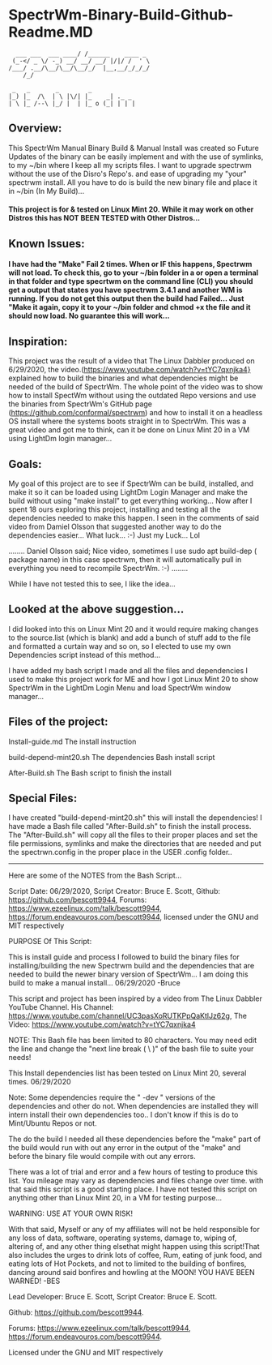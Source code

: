 # SpectrWm-Binary-Build-Github-Readme.MD
      ___ ___  ___ ____/ /______    ____ _  
     (_-</ _ \/ -_) __/ __/ __/ |/|/ /  ' \ 
    /___/ .__/\__/\__/\__/_/  |__,__/_/_/_/ 
        /_/                                 

     _   _       _        _             
    |_) |_  /\  | \ |\/| |_    _| ._ _  
    | \ |_ /--\ |_/ |  | |_ o (_| | | | 

## Overview:
This SpectrWm Manual Binary Build & Manual Install was created so Future Updates of the binary can be easily implement and with the use of symlinks,
to my ~/bin where I keep all my scripts files. I want to upgrade spectrwm without the use of the Disro's Repo's. and ease of upgrading my "your" spectrwm install.
All you have to do is build the new binary file and place it in ~/bin (In My Build)...

#### This project is for & tested on Linux Mint 20. While it may work on other Distros this has NOT BEEN TESTED with Other Distros...

## Known Issues:
#### I have had the "Make" Fail 2 times. When or IF this happens, Spectrwm will not load. To check this, go to your ~/bin folder in a or open a terminal in that folder and type specrtwm on the command line (CLI) you should get a output that states you have spectrwm 3.4.1 and another WM is running. If you do not get this output then the build had Failed... Just "Make it again, copy it to your ~/bin folder and chmod +x the file and it should now load. No guarantee this will work...

## Inspiration:
This project was the result of a video that The Linux Dabbler produced on 6/29/2020, the video.(https://www.youtube.com/watch?v=tYC7qxnjka4}
explained how to build the binaries and what dependencies might be needed of the build of SpectrWm.
The whole point of the video was to show how to install SpectWm without using the outdated Repo versions and use the binaries from SpectrWm's GitHub page
(https://github.com/conformal/spectrwm) and how to install it on a headless OS install where the systems boots straight in to SpectrWm.
This was a great video and got me to think, can it be done on Linux Mint 20 in a VM using LightDm login manager...

## Goals:
My goal of this project are to see if SpectrWm can be build, installed, and make it so it can be loaded using LightDm Login Manager and make the build without
using "make install" to get everything working...
Now after I spent 18 ours exploring this project, installing and testing all the dependencies needed to make this happen. I seen in the comments of
said video from Damiel Olsson that suggested another way to do the dependencies easier... What luck... :-) Just my Luck... Lol

........
Daniel Olsson said;
Nice video, sometimes I use sudo apt build-dep ( package name) in this case spectrwm, then it will automatically pull in everything you need to recompile
SpectrWm. :-)
........

While I have not tested this to see, I like the idea...

## Looked at the above suggestion...
I did looked into this on Linux Mint 20 and it would require making changes to the source.list (which is blank) and add a bunch of stuff add to the file and formatted
a curtain way and so on, so I elected to use my own Dependencies script instead of this method...

I have added my bash script I made and all the files and dependencies I used to make this project work for ME and how I got Linux Mint 20 to show
SpectrWm in the LightDm Login Menu and load SpectrWm window manager...

## Files of the project:
 Install-guide.md
 The install instruction

 build-depend-mint20.sh
 The dependencies Bash install script

 After-Build.sh
 The Bash script to finish the install

## Special Files:
I have created "build-depend-mint20.sh" this will install the dependencies!
I have made a Bash file called "After-Build.sh" to finish the install process. The "After-Build.sh" will copy all the files to their proper places and set the file
permissions, symlinks and make the directories that are needed and put the spectrwn.config in the proper place in the USER .config folder..

------------------------------------------------------

Here are some of the NOTES from the Bash Script...

Script Date: 06/29/2020, Script Creator: Bruce E. Scott, Github: https://github.com/bescott9944, Forums: https://www.ezeelinux.com/talk/bescott9944,
https://forum.endeavouros.com/bescott9944, licensed under the GNU and MIT respectively

PURPOSE Of This Script:

This is install guide and process I followed to build the binary files for installing/building the new Spectrwm build and the dependencies that are needed to build the newer
binary version of SpectrWm... I am doing this build to make a manual install... 06/29/2020 -Bruce

This script and project has been inspired by a video from The Linux Dabbler YouTube Channel. His Channel: https://www.youtube.com/channel/UC3pasXoRUTKPpQaKtlJz62g,
The Video: https://www.youtube.com/watch?v=tYC7qxnjka4

NOTE: This Bash file has been limited to 80 characters. You may need edit the line and change the "next line break ( \ )" of the bash file to suite your needs!

This Install dependencies list has been tested on Linux Mint 20, several times. 06/29/2020

Note: Some dependencies require the " -dev " versions of the dependencies and other do not. When dependencies are installed they will intern install their own dependencies too..
I don't know if this is do to Mint/Ubuntu Repos or not.

The do the build I needed all these dependencies before the "make" part of the build would run with out any error in the output of the "make" and before the binary file would
compile with out any errors.

There was a lot of trial and error and a few hours of testing to produce this list. You mileage may vary as dependencies and files change over time. with that said this script is
a good starting place. I have not tested this script on anything other than Linux Mint 20, in a VM for testing purpose...

WARNING: USE AT YOUR OWN RISK!

With that said, Myself or any of my affiliates will not be held responsible for any loss of data, software, operating systems, damage to, wiping of, altering of, and any other thing elsethat might happen using this script!That also includes the urges to drink lots of coffee, Rum, eating of junk food, and eating lots of Hot Pockets, and not to limited to the building of bonfires, dancing around said bonfires and howling at the MOON! YOU HAVE BEEN WARNED! -BES

Lead Developer: Bruce E. Scott, Script Creator: Bruce E. Scott.

Github: https://github.com/bescott9944.

Forums: https://www.ezeelinux.com/talk/bescott9944, https://forum.endeavouros.com/bescott9944.

Licensed under the GNU and MIT respectively


